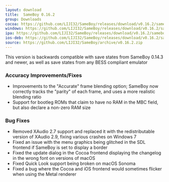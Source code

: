 ```yaml
---
layout: download
title:  SameBoy 0.16.2
group: Downloads
cocoa: https://github.com/LIJI32/SameBoy/releases/download/v0.16.2/sameboy_cocoa_v0.16.2.zip
windows: https://github.com/LIJI32/SameBoy/releases/download/v0.16.2/sameboy_winsdl_v0.16.2.zip
ipa: https://github.com/LIJI32/SameBoy/releases/download/v0.16.2/sameboy_ios_v0.16.2.ipa
ios-deb: https://github.com/LIJI32/SameBoy/releases/download/v0.16.2/sameboy_ios_v0.16.2.deb
source: https://github.com/LIJI32/SameBoy/archive/v0.16.2.zip
---
```

This version is backwards compatible with save states from SameBoy 0.14.3 and newer, as well as save states from any BESS compliant emulator

### Accuracy Improvements/Fixes
* Improvements to the "Accurate" frame blending option; SameBoy now correctly tracks the "parity" of each frame, and uses a more realistic blending ratio
* Support for bootleg ROMs that claim to have no RAM in the MBC field, but also declare a non-zero RAM size

### Bug Fixes
* Removed XAudio 2.7 support and replaced it with the redistributable version of XAudio 2.9, fixing various crashes on Windows 7
* Fixed an issue with the menu graphics being glitched in the SDL frontend if SameBoy is set to display a border
* Fixed the update dialog in the Cocoa frontend displaying the changelog in the wrong font on versions of macOS
* Fixed Quick Look support being broken on macOS Sonoma
* Fixed a bug where the Cocoa and iOS frontend would sometimes flicker when using the Metal renderer
